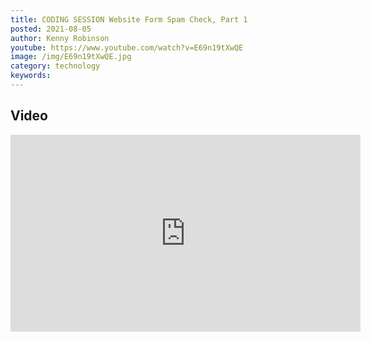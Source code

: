 ```yaml
---
title: CODING SESSION Website Form Spam Check, Part 1
posted: 2021-08-05
author: Kenny Robinson
youtube: https://www.youtube.com/watch?v=E69n19tXwQE
image: /img/E69n19tXwQE.jpg
category: technology
keywords: 
---
```


## Video

<iframe width="560" height="315" src="https://www.youtube.com/embed/E69n19tXwQE" frameborder="0" allow="autoplay; encrypted-media" allowfullscreen class="youtube"></iframe>

